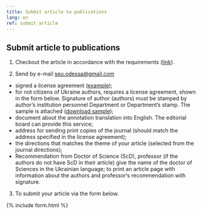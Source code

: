 ```yaml
---
title: Submit article to publications
lang: en
ref: submit_article
---
```


## Submit article to publications

1. Checkout the article in accordance with the requirements ([link](article_submission_guidelines.html)).

2. Send by e-mail [seu.odessa@gmail.com](mailto:seu.odessa@gmail.com)
  - signed a license agreement ([example](docs/Litsenzionny_dogovor_SEU.doc));
  - for not citizens of Ukraine authors, requires a license agreement, shown in the form below. Signature of author (authors) must be stamped by author’s institution personnel Department or Department’s stamp. The sample is attached ([download sample](docs/Litsenzionny_dogovor_SEU_ru.doc));
  - document about the annotation translation into English. The editorial board can provide this service;
  - address for sending print copies of the journal (should match the address specified in the license agreement);
  - the directions that matches the theme of your article (selected from the journal directions);
  - Recommendation from Doctor of Science (ScD), professor (if the authors do not have ScD in their article) give the name of the doctor of Sciences in the Ukrainian language; to print an article page with information about the authors and professor‘s recommendation with signature.

3. To submit your article via the form below.

{% include form.html %} 